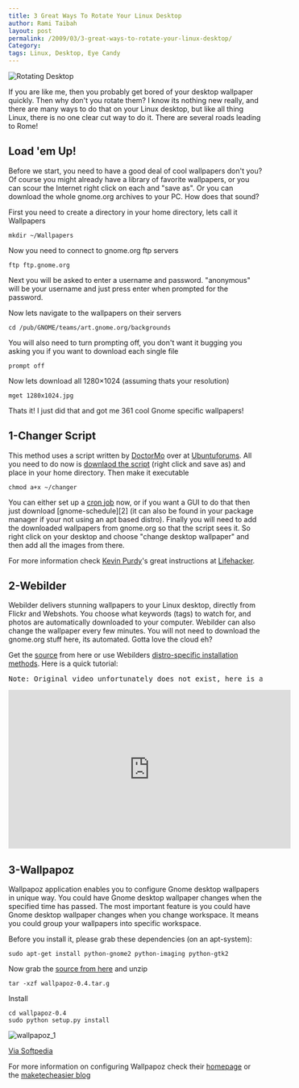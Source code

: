 ```yaml
---
title: 3 Great Ways To Rotate Your Linux Desktop
author: Rami Taibah 
layout: post
permalink: /2009/03/3-great-ways-to-rotate-your-linux-desktop/
Category:
tags: Linux, Desktop, Eye Candy
---
```


![Rotating Desktop]({filename}/images/rotating-desktop.jpg)

If you are like me, then you probably get bored of your desktop wallpaper quickly. Then why don't you rotate them? I know its nothing new really, and there are many ways to do that on your Linux desktop, but like all thing Linux, there is no one clear cut way to do it. There are several roads leading to Rome!

## Load 'em Up!

Before we start, you need to have a good deal of cool wallpapers don't you? Of course you might already have a library of favorite wallpapers, or you can scour the Internet right click on each and "save as". Or you can download the whole gnome.org archives to your PC. How does that sound?

First you need to create a directory in your home directory, lets call it Wallpapers 

	mkdir ~/Wallpapers

Now you need to connect to gnome.org ftp servers 

	ftp ftp.gnome.org 

Next you will be asked to enter a username and password. "anonymous" will be your username and just press enter when prompted for the password. 

Now lets navigate to the wallpapers on their servers 

	cd /pub/GNOME/teams/art.gnome.org/backgrounds 

You will also need to turn prompting off, you don't want it bugging you asking you if you want to download each single file 

	prompt off 

Now lets download all 1280×1024 (assuming thats your resolution) 

	mget 1280x1024.jpg 

Thats it! I just did that and got me 361 cool Gnome specific wallpapers!

## 1-Changer Script

This method uses a script written by [DoctorMo](http://ubuntuforums.org/member.php?u=37520) over at [Ubuntuforums](http://www.ubuntuforums.org). All you need to do now is [downlaod the script](/blog/wp-content/uploads/changer) (right click and save as) and place in your home directory. Then make it executable 

	chmod a+x ~/changer

You can either set up a [cron job](http://en.wikipedia.org/wiki/Cron) now, or if you want a GUI to do that then just download \[gnome-schedule\]\[2\] (it can also be found in your package manager if your not using an apt based distro). Finally you will need to add the downloaded wallpapers from gnome.org so that the script sees it. So right click on your desktop and choose "change desktop wallpaper" and then add all the images from there.

 
For more information check [Kevin Purdy](http://lifehacker.com/people/Therevan/posts/)'s great instructions at [Lifehacker](http://lifehacker.com/400505/rotate-desktop-backgrounds-in-ubuntu). 

## 2-Webilder

Webilder delivers stunning wallpapers to your Linux desktop, directly from Flickr and Webshots. You choose what keywords (tags) to watch for, and photos are automatically downloaded to your computer. Webilder can also change the wallpaper every few minutes. You will not need to download the gnome.org stuff here, its automated. Gotta love the cloud eh?

Get the [source](http://www.webilder.org/static/downloads/Webilder-0.6.3.tar.gz) from here or use Webilders [distro-specific installation methods](http://www.webilder.org/download.html). Here is a quick tutorial:[  
](http://www.webilder.org/download.html)

<pre>Note: Original video unfortunately does not exist, here is an alternative one.</pre>

<iframe width="560" height="315" src="https://www.youtube.com/embed/Bo7c__Jsp0o" frameborder="0" allowfullscreen></iframe>

## 3-Wallpapoz

Wallpapoz application enables you to configure Gnome desktop wallpapers in unique way. You could have Gnome desktop wallpaper changes when the specified time has passed. The most important feature is you could have Gnome desktop wallpaper changes when you change workspace. It means you could group your wallpapers into specific workspace.

Before you install it, please grab these dependencies (on an apt-system): 

	sudo apt-get install python-gnome2 python-imaging python-gtk2

Now grab the [source from here](http://wallpapoz.akbarhome.com/download.html) and unzip 

	tar -xzf wallpapoz-0.4.tar.g 

Install 

	cd wallpapoz-0.4  
	sudo python setup.py install

![wallpapoz_1]({filename}/images/wallpapoz-1.png)

[Via Softpedia](http://linux.softpedia.com/progScreenshots/Wallpapoz-Screenshot-8113.html)  

For more information on configuring Wallpapoz check their [homepage](http://wallpapoz.akbarhome.com/) or the [maketecheasier blog](http://maketecheasier.com/ubuntu-how-to-change-wallpaper-easily-with-wallpapoz/2008/02/29)
